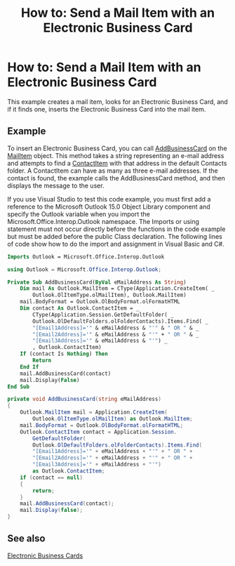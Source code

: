 ﻿---
title: 'How to: Send a Mail Item with an Electronic Business Card'
TOCTitle: 'How to: Send a Mail Item with an Electronic Business Card'
ms:assetid: f8aae7f2-85fc-4ed0-9f59-282ede702357
ms:mtpsurl: https://msdn.microsoft.com/en-us/library/Bb624312(v=office.15)
ms:contentKeyID: 55119839
ms.date: 07/24/2014
mtps_version: v=office.15
dev_langs:
- vb
- csharp
---

# How to: Send a Mail Item with an Electronic Business Card

This example creates a mail item, looks for an Electronic Business Card, and if it finds one, inserts the Electronic Business Card into the mail item.

## Example

To insert an Electronic Business Card, you can call [AddBusinessCard](https://msdn.microsoft.com/en-us/library/bb647034\(v=office.15\)) on the [MailItem](https://msdn.microsoft.com/en-us/library/bb643865\(v=office.15\)) object. This method takes a string representing an e-mail address and attempts to find a [ContactItem](https://msdn.microsoft.com/en-us/library/bb644956\(v=office.15\)) with that address in the default Contacts folder. A ContactItem can have as many as three e-mail addresses. If the contact is found, the example calls the AddBusinessCard method, and then displays the message to the user.

If you use Visual Studio to test this code example, you must first add a reference to the Microsoft Outlook 15.0 Object Library component and specify the Outlook variable when you import the Microsoft.Office.Interop.Outlook namespace. The Imports or using statement must not occur directly before the functions in the code example but must be added before the public Class declaration. The following lines of code show how to do the import and assignment in Visual Basic and C\#.

``` vb
Imports Outlook = Microsoft.Office.Interop.Outlook
```

``` csharp
using Outlook = Microsoft.Office.Interop.Outlook;
```

``` vb
Private Sub AddBusinessCard(ByVal eMailAddress As String)
    Dim mail As Outlook.MailItem = CType(Application.CreateItem( _
        Outlook.OlItemType.olMailItem), Outlook.MailItem)
    mail.BodyFormat = Outlook.OlBodyFormat.olFormatHTML
    Dim contact As Outlook.ContactItem = _
        CType(Application.Session.GetDefaultFolder( _
        Outlook.OlDefaultFolders.olFolderContacts).Items.Find( _
        "[Email1Address]='" & eMailAddress & "'" & " OR " & _
        "[Email2Address]='" & eMailAddress & "'" + " OR " & _
        "[Email3Address]='" & eMailAddress & "'") _
        , Outlook.ContactItem)
    If (contact Is Nothing) Then
        Return
    End If
    mail.AddBusinessCard(contact)
    mail.Display(False)
End Sub
```

``` csharp
private void AddBusinessCard(string eMailAddress)
{
    Outlook.MailItem mail = Application.CreateItem(
        Outlook.OlItemType.olMailItem) as Outlook.MailItem;
    mail.BodyFormat = Outlook.OlBodyFormat.olFormatHTML;
    Outlook.ContactItem contact = Application.Session.
        GetDefaultFolder(
        Outlook.OlDefaultFolders.olFolderContacts).Items.Find(
        "[Email1Address]='" + eMailAddress + "'" + " OR " +
        "[Email2Address]='" + eMailAddress + "'" + " OR " +
        "[Email3Address]='" + eMailAddress + "'")
        as Outlook.ContactItem;
    if (contact == null)
    {
        return;
    }
    mail.AddBusinessCard(contact);
    mail.Display(false);
}
```

## See also



[Electronic Business Cards](electronic-business-cards.md)

